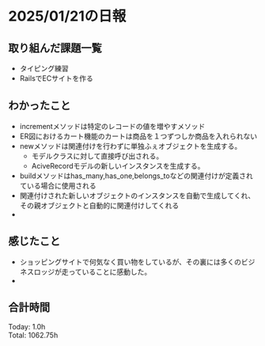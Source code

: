 # 2025/01/21の日報
## 取り組んだ課題一覧
* タイピング練習
*  RailsでECサイトを作る
## わかったこと
* incrementメソッドは特定のレコードの値を増やすメソッド
* ER図におけるカート機能のカートは商品を１つずつしか商品を入れられない
* newメソッドは関連付けを行わずに単独ふぇオブジェクトを生成する。
  *  モデルクラスに対して直接呼び出される。
  *   AciveRecordモデルの新しいインスタンスを生成する。
*  buildメソッドはhas_many,has_one,belongs_toなどの関連付けが定義されている場合に使用される
  *  関連付けされた新しいオブジェクトのインスタンスを自動で生成してくれ、その親オブジェクトと自動的に関連付けしてくれる
  *    
## 感じたこと
* ショッピングサイトで何気なく買い物をしているが、その裏には多くのビジネスロッジが走っていることに感動した。
* 
## 合計時間 
Today: 1.0h<br>
Total: 1062.75h
